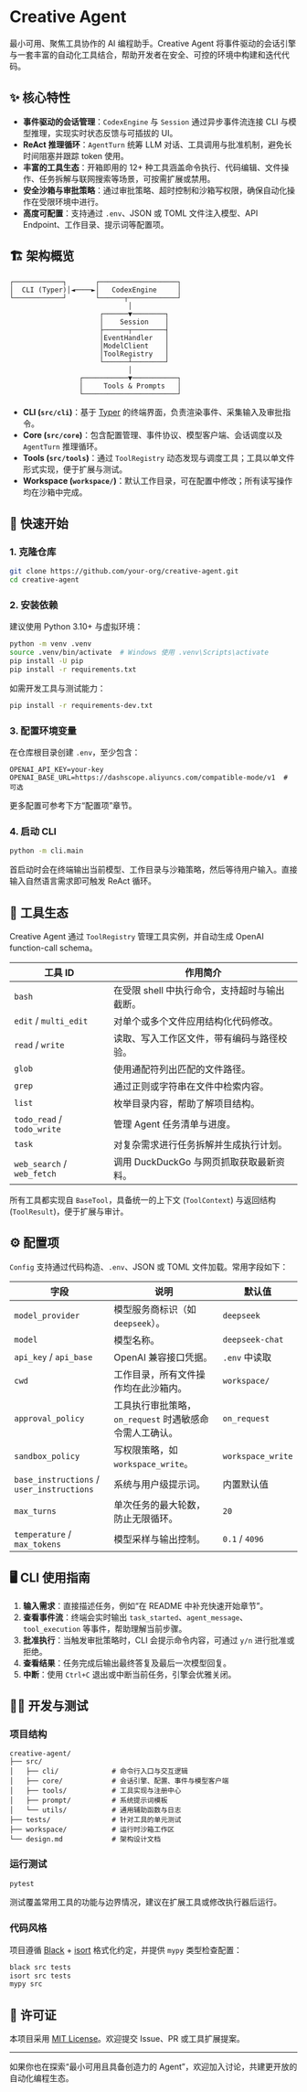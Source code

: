 # Creative Agent

最小可用、聚焦工具协作的 AI 编程助手。Creative Agent 将事件驱动的会话引擎与一套丰富的自动化工具结合，帮助开发者在安全、可控的环境中构建和迭代代码。

## ✨ 核心特性

- **事件驱动的会话管理**：`CodexEngine` 与 `Session` 通过异步事件流连接 CLI 与模型推理，实现实时状态反馈与可插拔的 UI。
- **ReAct 推理循环**：`AgentTurn` 统筹 LLM 对话、工具调用与批准机制，避免长时间阻塞并跟踪 token 使用。
- **丰富的工具生态**：开箱即用的 12+ 种工具涵盖命令执行、代码编辑、文件操作、任务拆解与联网搜索等场景，可按需扩展或禁用。
- **安全沙箱与审批策略**：通过审批策略、超时控制和沙箱写权限，确保自动化操作在受限环境中进行。
- **高度可配置**：支持通过 `.env`、JSON 或 TOML 文件注入模型、API Endpoint、工作目录、提示词等配置项。

## 🏗️ 架构概览

```
┌────────────┐       ┌───────────────────┐
│  CLI (Typer)│◄────►│   CodexEngine     │
└────────────┘       └──────┬────────────┘
                             │
                      ┌──────▼────────┐
                      │    Session    │
                      ├──────┬────────┤
                      │EventHandler   │
                      │ModelClient    │
                      │ToolRegistry   │
                      └──────┴────────┘
                             │
                 ┌───────────▼───────────┐
                 │     Tools & Prompts   │
                 └───────────────────────┘
```

- **CLI (`src/cli`)**：基于 [Typer](https://typer.tiangolo.com/) 的终端界面，负责渲染事件、采集输入及审批指令。
- **Core (`src/core`)**：包含配置管理、事件协议、模型客户端、会话调度以及 `AgentTurn` 推理循环。
- **Tools (`src/tools`)**：通过 `ToolRegistry` 动态发现与调度工具；工具以单文件形式实现，便于扩展与测试。
- **Workspace (`workspace/`)**：默认工作目录，可在配置中修改；所有读写操作均在沙箱中完成。

## 🚀 快速开始

### 1. 克隆仓库

```bash
git clone https://github.com/your-org/creative-agent.git
cd creative-agent
```

### 2. 安装依赖

建议使用 Python 3.10+ 与虚拟环境：

```bash
python -m venv .venv
source .venv/bin/activate  # Windows 使用 .venv\Scripts\activate
pip install -U pip
pip install -r requirements.txt
```

如需开发工具与测试能力：

```bash
pip install -r requirements-dev.txt
```

### 3. 配置环境变量

在仓库根目录创建 `.env`，至少包含：

```
OPENAI_API_KEY=your-key
OPENAI_BASE_URL=https://dashscope.aliyuncs.com/compatible-mode/v1  # 可选
```

更多配置可参考下方“配置项”章节。

### 4. 启动 CLI

```bash
python -m cli.main
```

首启动时会在终端输出当前模型、工作目录与沙箱策略，然后等待用户输入。直接输入自然语言需求即可触发 ReAct 循环。

## 🧰 工具生态

Creative Agent 通过 `ToolRegistry` 管理工具实例，并自动生成 OpenAI function-call schema。

| 工具 ID | 作用简介 |
| --- | --- |
| `bash` | 在受限 shell 中执行命令，支持超时与输出截断。 |
| `edit` / `multi_edit` | 对单个或多个文件应用结构化代码修改。 |
| `read` / `write` | 读取、写入工作区文件，带有编码与路径校验。 |
| `glob` | 使用通配符列出匹配的文件路径。 |
| `grep` | 通过正则或字符串在文件中检索内容。 |
| `list` | 枚举目录内容，帮助了解项目结构。 |
| `todo_read` / `todo_write` | 管理 Agent 任务清单与进度。 |
| `task` | 对复杂需求进行任务拆解并生成执行计划。 |
| `web_search` / `web_fetch` | 调用 DuckDuckGo 与网页抓取获取最新资料。 |

所有工具都实现自 `BaseTool`，具备统一的上下文 (`ToolContext`) 与返回结构 (`ToolResult`)，便于扩展与审计。

## ⚙️ 配置项

`Config` 支持通过代码构造、`.env`、JSON 或 TOML 文件加载。常用字段如下：

| 字段 | 说明 | 默认值 |
| --- | --- | --- |
| `model_provider` | 模型服务商标识（如 `deepseek`）。 | `deepseek` |
| `model` | 模型名称。 | `deepseek-chat` |
| `api_key` / `api_base` | OpenAI 兼容接口凭据。 | `.env` 中读取 |
| `cwd` | 工作目录，所有文件操作均在此沙箱内。 | `workspace/` |
| `approval_policy` | 工具执行审批策略，`on_request` 时遇敏感命令需人工确认。 | `on_request` |
| `sandbox_policy` | 写权限策略，如 `workspace_write`。 | `workspace_write` |
| `base_instructions` / `user_instructions` | 系统与用户级提示词。 | 内置默认值 |
| `max_turns` | 单次任务的最大轮数，防止无限循环。 | `20` |
| `temperature` / `max_tokens` | 模型采样与输出控制。 | `0.1` / `4096` |

## 🖥️ CLI 使用指南

1. **输入需求**：直接描述任务，例如“在 README 中补充快速开始章节”。
2. **查看事件流**：终端会实时输出 `task_started`、`agent_message`、`tool_execution` 等事件，帮助理解当前步骤。
3. **批准执行**：当触发审批策略时，CLI 会提示命令内容，可通过 `y/n` 进行批准或拒绝。
4. **查看结果**：任务完成后输出最终答复及最后一次模型回复。
5. **中断**：使用 `Ctrl+C` 退出或中断当前任务，引擎会优雅关闭。

## 🧑‍💻 开发与测试

### 项目结构

```
creative-agent/
├── src/
│   ├── cli/             # 命令行入口与交互逻辑
│   ├── core/            # 会话引擎、配置、事件与模型客户端
│   ├── tools/           # 工具实现与注册中心
│   ├── prompt/          # 系统提示词模板
│   └── utils/           # 通用辅助函数与日志
├── tests/               # 针对工具的单元测试
├── workspace/           # 运行时沙箱工作区
└── design.md            # 架构设计文档
```

### 运行测试

```bash
pytest
```

测试覆盖常用工具的功能与边界情况，建议在扩展工具或修改执行器后运行。

### 代码风格

项目遵循 [Black](https://black.readthedocs.io/) + [isort](https://pycqa.github.io/isort/) 格式化约定，并提供 `mypy` 类型检查配置：

```bash
black src tests
isort src tests
mypy src
```

## 📄 许可证

本项目采用 [MIT License](LICENSE)。欢迎提交 Issue、PR 或工具扩展提案。

---

如果你也在探索“最小可用且具备创造力的 Agent”，欢迎加入讨论，共建更开放的自动化编程生态。
